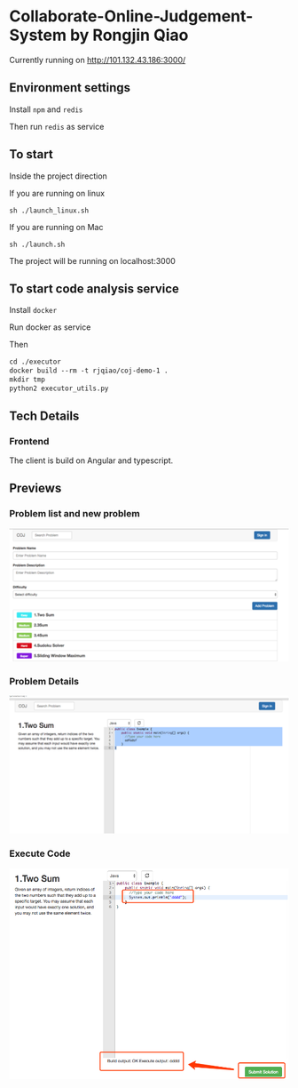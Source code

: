 # Collaborate-Online-Judgement-System by Rongjin Qiao

Currently running on http://101.132.43.186:3000/

## Environment settings
Install `npm` and `redis`

Then run `redis` as service

## To start

Inside the project direction

If you are running on linux
```
sh ./launch_linux.sh
```
If you are running on Mac
```
sh ./launch.sh
```

The project will be running on localhost:3000

## To start code analysis service

Install `docker`

Run docker as service

Then
```
cd ./executor
docker build --rm -t rjqiao/coj-demo-1 .
mkdir tmp
python2 executor_utils.py
```

## Tech Details
### Frontend
The client is build on Angular and typescript.


## Previews

### Problem list and new problem
![Preview](./previews/ProblemList.png)

### Problem Details
![Preview](./previews/ProblemDetails.png)

### Execute Code
![Preview](./previews/Executing.png)
